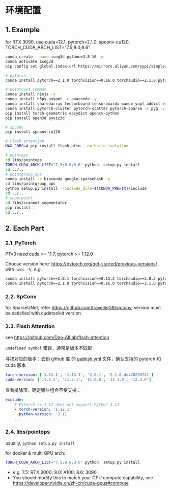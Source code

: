 # 环境配置

## 1. Example

for RTX 3090, use cuda=12.1, pytorch=2.1.0, spconv-cu120, TORCH_CUDA_ARCH_LIST="7.5;8.0;8.6".
```bash
conda create --name iseg3d python=3.8.16 -y
conda activate iseg3d
pip config set global.index-url https://mirrors.aliyun.com/pypi/simple/

# pytorch
conda install pytorch==2.1.0 torchvision==0.16.0 torchaudio==2.1.0 pytorch-cuda=12.1 -c pytorch -c nvidia -y

# pointcept common
conda install ninja -y
conda install h5py pyyaml -c anaconda -y
conda install sharedarray tensorboard tensorboardx wandb yapf addict einops scipy plyfile termcolor timm ipykernel -c conda-forge -y
conda install pytorch-cluster pytorch-scatter pytorch-sparse -c pyg -y
pip install torch-geometric easydict opencv-python
pip install open3d pyviz3d

# spconv
pip install spconv-cu120

# Flash attention
MAX_JOBS=4 pip install flash-attn --no-build-isolation

# pointops
cd libs/pointops
TORCH_CUDA_ARCH_LIST="7.5;8.0;8.6" python  setup.py install
cd ../..
# pointgroup_ops
conda install -c bioconda google-sparsehash -y
cd libs/pointgroup_ops
python setup.py install --include_dirs=${CONDA_PREFIX}/include
cd ../..
# superpoint
cd libs/scannet_segmentator
pip install .
cd ../..
```

## 2. Each Part

### 2.1. PyTorch

PTv3 need cuda >= 11.7, pytorch >= 1.12.0

Choose version here: https://pytorch.org/get-started/previous-versions/ , with `nvcc -V`, e.g.

```bash
conda install pytorch==2.0.1 torchvision==0.15.2 torchaudio==2.0.2 pytorch-cuda=11.7 -c pytorch -c nvidia -y
conda install pytorch==2.1.0 torchvision==0.16.0 torchaudio==2.1.0 pytorch-cuda=11.8 -c pytorch -c nvidia -y
```

### 2.2. SpConv

for SparseUNet, refer https://github.com/traveller59/spconv, version must be satisfied with cudatoolkit version

### 2.3. Flash Attention

see https://github.com/Dao-AILab/flash-attention

`undefined symbol` 错误，通常是版本不匹配

寻找对应的版本：去到 github 库 的 [publish.yml](https://github.com/Dao-AILab/flash-attention/blob/v2.3.0/.github/workflows/publish.yml) 文件，确认支持的 pytorch 和 cuda 版本
```yml
torch-version: ['1.12.1', '1.13.1', '2.0.1', '2.1.0.dev20230731']
cuda-version: ['11.6.2', '11.7.1', '11.8.0', '12.1.0', '12.2.0']
```

查看排除项，确定哪些组合不受支持：
```yml
exclude:
    # Pytorch <= 1.12 does not support Python 3.11
    - torch-version: '1.12.1'
      python-version: '3.11'
    ...
```

### 2.4. libs/pointops

usually, `python setup.py install`

for docker & multi GPU arch:
```bash
TORCH_CUDA_ARCH_LIST="7.5;8.0;8.6" python  setup.py install
```
- e.g. 7.5: RTX 3000; 8.0: A100; 8.6: 3090
- You should modify this to match your GPU compute capability, see https://developer.nvidia.cn/zh-cn/cuda-gpus#compute